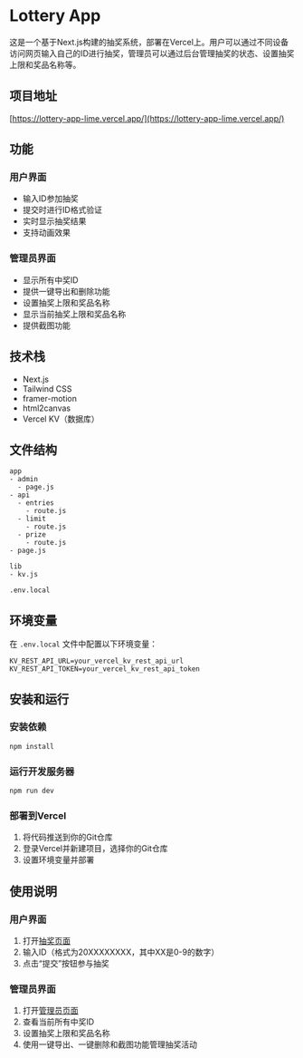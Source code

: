 
# Lottery App

这是一个基于Next.js构建的抽奖系统，部署在Vercel上。用户可以通过不同设备访问网页输入自己的ID进行抽奖，管理员可以通过后台管理抽奖的状态、设置抽奖上限和奖品名称等。

## 项目地址

[https://lottery-app-lime.vercel.app/](https://lottery-app-lime.vercel.app/)

## 功能

### 用户界面

- 输入ID参加抽奖
- 提交时进行ID格式验证
- 实时显示抽奖结果
- 支持动画效果

### 管理员界面

- 显示所有中奖ID
- 提供一键导出和删除功能
- 设置抽奖上限和奖品名称
- 显示当前抽奖上限和奖品名称
- 提供截图功能

## 技术栈

- Next.js
- Tailwind CSS
- framer-motion
- html2canvas
- Vercel KV（数据库）

## 文件结构

```
app
- admin
  - page.js
- api
  - entries
    - route.js
  - limit
    - route.js
  - prize
    - route.js
- page.js

lib
- kv.js

.env.local
```

## 环境变量

在 `.env.local` 文件中配置以下环境变量：

```
KV_REST_API_URL=your_vercel_kv_rest_api_url
KV_REST_API_TOKEN=your_vercel_kv_rest_api_token
```

## 安装和运行

### 安装依赖

```bash
npm install
```

### 运行开发服务器

```bash
npm run dev
```

### 部署到Vercel

1. 将代码推送到你的Git仓库
2. 登录Vercel并新建项目，选择你的Git仓库
3. 设置环境变量并部署

## 使用说明

### 用户界面

1. 打开[抽奖页面](https://lottery-app-lime.vercel.app/)
2. 输入ID（格式为20XXXXXXXX，其中XX是0-9的数字）
3. 点击“提交”按钮参与抽奖

### 管理员界面

1. 打开[管理员页面](https://lottery-app-lime.vercel.app/admin)
2. 查看当前所有中奖ID
3. 设置抽奖上限和奖品名称
4. 使用一键导出、一键删除和截图功能管理抽奖活动
